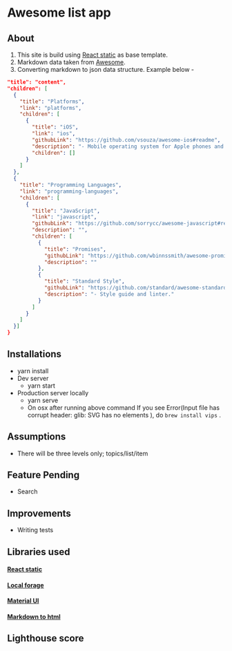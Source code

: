 # Awesome list app 
  ## About
  1. This site is build using [React static](https://github.com/react-static/react-static) as base template. 
  2. Markdown data taken from [Awesome](https://github.com/sindresorhus/awesome). 
  3. Converting markdown to json data structure. Example below -
 
  ```json = {
  "title": "content",
  "children": [
    {
      "title": "Platforms",
      "link": "platforms",
      "children": [
        {
          "title": "iOS",
          "link": "ios",
          "githubLink": "https://github.com/vsouza/awesome-ios#readme",
          "description": "- Mobile operating system for Apple phones and tablets.",
          "children": []
        }
      ]
    },
    {
      "title": "Programming Languages",
      "link": "programming-languages",
      "children": [
        {
          "title": "JavaScript",
          "link": "javascript",
          "githubLink": "https://github.com/sorrycc/awesome-javascript#readme",
          "description": "",
          "children": [
            {
              "title": "Promises",
              "githubLink": "https://github.com/wbinnssmith/awesome-promises#readme",
              "description": ""
            },
            {
              "title": "Standard Style",
              "githubLink": "https://github.com/standard/awesome-standard#readme",
              "description": "- Style guide and linter."
            }
          ]
        }
      ]
    }]
}
```

## Installations
  - yarn install
  - Dev server 
    - yarn start
  - Production server locally 
    - yarn serve
    - On osx after running above command If you see Error(Input file has corrupt header: glib: SVG has no elements ), do `brew install vips` .
 
## Assumptions
- There will be three levels only; topics/list/item 

## Feature Pending
- Search

## Improvements
- Writing tests

## Libraries used
  #### [React static](https://github.com/react-static/react-static)
  #### [Local forage](https://localforage.github.io/localForage/)
  #### [Material UI](https://material-ui.com/)
  #### [Markdown to html](https://www.npmjs.com/package/markdown-to-html)
  
## Lighthouse score
  
